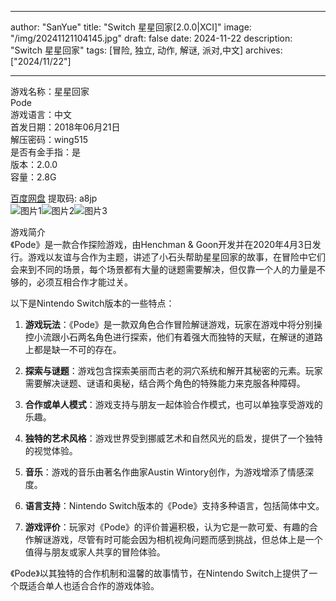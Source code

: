 
---
author: "SanYue"
title: "Switch 星星回家[2.0.0|XCI]"
image: "/img/20241121104145.jpg"
draft: false
date: 2024-11-22
description: "Switch 星星回家"
tags: [冒险, 独立, 动作, 解谜, 派对,中文]
archives: ["2024/11/22"]

---

游戏名称：星星回家   
Pode    
游戏语言：中文  
首发日期：2018年06月21日  
解压密码：wing515  
是否有金手指：是  
版本：2.0.0   
容量：2.8G

[百度网盘](https://pan.baidu.com/s/1oituiNwVPcd2YnK7slFXhg) 提取码: a8jp  
![图片1](/img/48fc8d.jpg)![图片2](/img/c10321.jpg)![图片3](/img/d5c4c0.jpg)  

游戏简介  
《Pode》是一款合作探险游戏，由Henchman & Goon开发并在2020年4月3日发行。游戏以友谊与合作为主题，讲述了小石头帮助星星回家的故事，在冒险中它们会来到不同的场景，每个场景都有大量的谜题需要解决，但仅靠一个人的力量是不够的，必须互相合作才能过关。

以下是Nintendo Switch版本的一些特点：

1. **游戏玩法**：《Pode》是一款双角色合作冒险解谜游戏，玩家在游戏中将分别操控小流跟小石两名角色进行探索，他们有着强大而独特的天赋，在解谜的道路上都是缺一不可的存在。

2. **探索与谜题**：游戏包含探索美丽而古老的洞穴系统和解开其秘密的元素。玩家需要解决谜题、谜语和奥秘，结合两个角色的特殊能力来克服各种障碍。

3. **合作或单人模式**：游戏支持与朋友一起体验合作模式，也可以单独享受游戏的乐趣。

4. **独特的艺术风格**：游戏世界受到挪威艺术和自然风光的启发，提供了一个独特的视觉体验。

5. **音乐**：游戏的音乐由著名作曲家Austin Wintory创作，为游戏增添了情感深度。

6. **语言支持**：Nintendo Switch版本的《Pode》支持多种语言，包括简体中文。

7. **游戏评价**：玩家对《Pode》的评价普遍积极，认为它是一款可爱、有趣的合作解谜游戏，尽管有时可能会因为相机视角问题而感到挑战，但总体上是一个值得与朋友或家人共享的冒险体验。

《Pode》以其独特的合作机制和温馨的故事情节，在Nintendo Switch上提供了一个既适合单人也适合合作的游戏体验。

